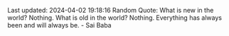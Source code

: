 Last updated: 2024-04-02 19:18:16
Random Quote: What is new in the world? Nothing. What is old in the world? Nothing. Everything has always been and will always be. - Sai Baba